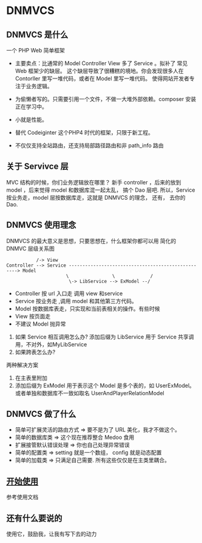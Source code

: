 # DNMVCS
## DNMVCS 是什么
一个 PHP Web 简单框架 
* 主要卖点：比通常的 Model Controller View 多了 Service 。拟补了 常见 Web 框架少的缺层。
这个缺层导致了很糟糕的境地。你会发现很多人在 Contorller 里写一堆代码，或者在 Model 里写一堆代码。
使得网站开发者专注于业务逻辑。

* 为偷懒者写的。只需要引用一个文件，不做一大堆外部依赖。composer 安装正在学习中。
* 小就是性能。
* 替代 Codeiginter 这个PHP4 时代的框架，只限于新工程。
* 不仅仅支持全站路由，还支持局部路径路由和非 path_info 路由

## 关于 Servivce 层
MVC 结构的时候，你们业务逻辑放在哪里？
新手 controller ，后来的放到 model ，后来觉得 model 和数据库混一起太乱， 搞个 Dao 层吧.
所以，Service 按业务走，model 层按数据库走，这就是 DNMVCS 的理念， 还有， 去你的 Dao.
## DNMVCS 使用理念
DNMVCS 的最大意义是思想，只要思想在，什么框架你都可以用
简化的 DNMVC 层级关系图
```
		   /-> View
Controller --> Service ---------------------------------------------------> Model   
					  \                \             /
					   \-> LibService --> ExModel --/
```
* Controller 按 url 入口走 调用 view 和service
* Service 按业务走 ,调用 model 和其他第三方代码。
* Model 按数据库表走，只实现和当前表相关的操作。有些时候
* View 按页面走
* 不建议 Model 抛异常
1. 如果 Service 相互调用怎么办?
添加后缀为 LibService 用于 Service 共享调用，不对外，如MyLibService
2. 如果跨表怎么办?

两种解决方案
1. 在主表里附加
2. 添加后缀为 ExModel 用于表示这个 Model 是多个表的，如 UserExModel。或者单独和数据库不一致如取名 UserAndPlayerRelationModel

## DNMVCS 做了什么
* 简单可扩展灵活的路由方式 => 要不是为了 URL 美化，我才不做这个。
* 简单的数据库类 => 这个现在推荐整合 Medoo 食用
* 扩展接管默认错误处理 => 你也自己处理异常错误
* 简单的配置类  => setting 就是一个数组， config 就是动态配置
* 简单的加载类  => 只满足自己需要.
所有这些仅仅是在主类里耦合。

##  [开始使用](Guide.md)
参考使用文档

## 还有什么要说的

使用它，鼓励我，让我有写下去的动力